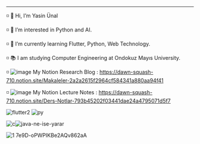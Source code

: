  ----------------------------------------------------------------------
  ◽️ 👋 Hi, I’m Yasin Ünal
  
  ◽️ 👀 I’m interested in Python and AI.
  
  ◽️ 🌱 I’m currently learning Flutter, Python, Web Technology.
  
  ◽️ 📚 I am studying Computer Engineering at Ondokuz Mayıs University. 
  
  ◽️ ![image](https://user-images.githubusercontent.com/56133248/154103197-e2390754-ca4e-4791-981b-1b27e4340e56.png) My Notion Research Blog :  https://dawn-squash-710.notion.site/Makaleler-2a2a2615f2964cf584341a880aa94f41

  ◽️ ![image](https://user-images.githubusercontent.com/56133248/154103197-e2390754-ca4e-4791-981b-1b27e4340e56.png) My Notion Lecture Notes :  https://dawn-squash-710.notion.site/Ders-Notlar-793b45202f03441dae24a4795071d5f7

![flutter2](https://user-images.githubusercontent.com/56133248/154114540-f1f8db73-dfae-453c-8384-9757565e0bf5.png) ![py](https://user-images.githubusercontent.com/56133248/154114565-9a41632b-bead-4215-9480-09e017abfea5.png) 

![c](https://user-images.githubusercontent.com/56133248/154114610-0d301a6d-555c-40e0-9f4c-2a7b3c21b64e.jpg)![java-ne-ise-yarar](https://user-images.githubusercontent.com/56133248/154114618-f659bda9-ee16-4ec1-a2ab-603f593d4f6c.jpg)


![1 7e9D-oPWPIKBe2AQv862aA](https://user-images.githubusercontent.com/56133248/154114705-5766b916-3830-4ee9-aa38-034fb8048f5d.png)



  
  
<!---
Pilestin/Pilestin is a ✨ special ✨ repository because its `README.md` (this file) appears on your GitHub profile.
You can click the Preview link to take a look at your changes.
--->
